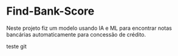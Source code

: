 # Find-Bank-Score
Neste projeto fiz um modelo usando IA e ML para encontrar notas bancárias automaticamente para concessão de crédito.


teste git 